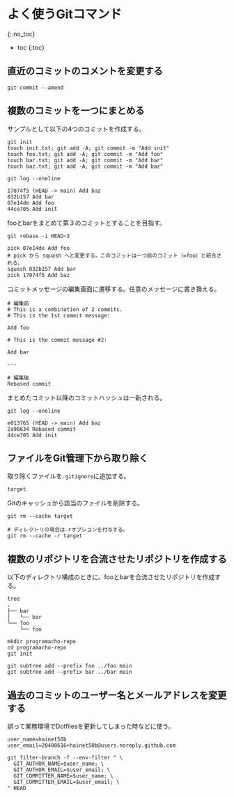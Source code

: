 # よく使うGitコマンド
{:.no_toc}

* toc
{:toc}

## 直近のコミットのコメントを変更する
```shell
git commit --amend
```

## 複数のコミットを一つにまとめる
サンプルとして以下の4つのコミットを作成する。

```shell
git init
touch init.txt; git add -A; git commit -m "Add init"
touch foo.txt; git add -A; git commit -m "Add foo"
touch bar.txt; git add -A; git commit -m "Add bar"
touch baz.txt; git add -A; git commit -m "Add baz"

git log --oneline

17074f5 (HEAD -> main) Add baz
832b157 Add bar
07e14de Add foo
44ce705 Add init
```

fooとbarをまとめて第３のコミットとすることを目指す。

```shell
git rebase -i HEAD~3

pick 07e14de Add foo
# pick から squash へと変更する。このコミットは一つ前のコミット（=foo）と統合される。
squash 832b157 Add bar
pick 17074f5 Add baz
```

コミットメッセージの編集画面に遷移する。任意のメッセージに書き換える。

```
# 編集前
# This is a combination of 2 commits.
# This is the 1st commit message:

Add foo

# This is the commit message #2:

Add bar

---

# 編集後
Rebased commit
```

まとめたコミット以降のコミットハッシュは一新される。

```shell
git log --oneline

e013765 (HEAD -> main) Add baz
2a96634 Rebased commit
44ce705 Add init
```

## ファイルをGit管理下から取り除く
取り除くファイルを`.gitignore`に追加する。

```
target
```

Gitのキャッシュから該当のファイルを削除する。

```shell
git rm --cache target

# ディレクトリの場合は-rオプションを付与する。
git rm --cache -r target
```

## 複数のリポジトリを合流させたリポジトリを作成する
以下のディレクトリ構成のときに、fooとbarを合流させたリポジトリを作成する。

```shell
tree
.
├── bar
│   └── bar
└── foo
    └── foo
```

```shell
mkdir programacho-repo
cd programacho-repo
git init

git subtree add --prefix foo ../foo main
git subtree add --prefix bar ../bar main
```

## 過去のコミットのユーザー名とメールアドレスを変更する
誤って業務環境でDotfilesを更新してしまった時などに使う。

```shell
user_name=hainet50b
user_email=20400616+hainet50b@users.noreply.github.com

git filter-branch -f --env-filter " \
  GIT_AUTHOR_NAME=$user_name; \
  GIT_AUTHOR_EMAIL=$user_email; \
  GIT_COMMITTER_NAME=$user_name; \
  GIT_COMMITTER_EMAIL=$user_email; \
" HEAD
```